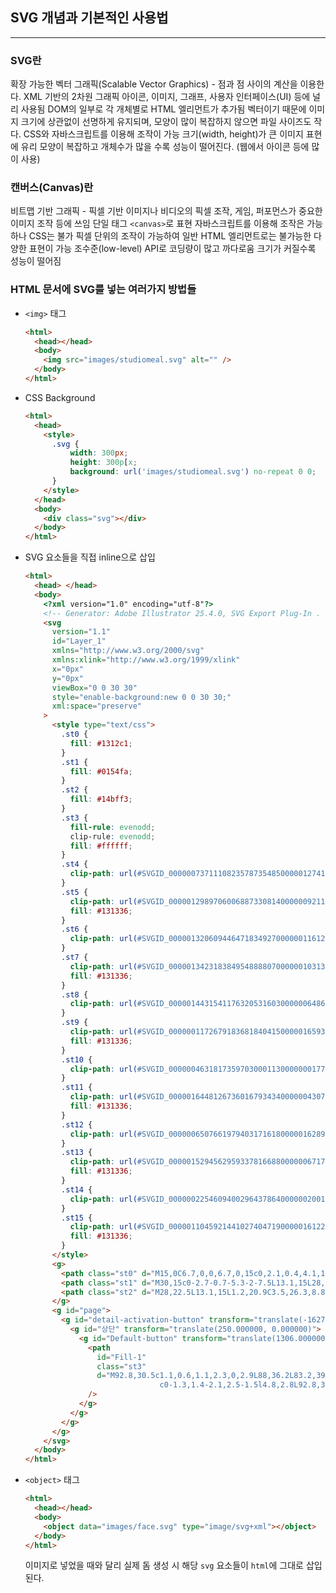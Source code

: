﻿## SVG 개념과 기본적인 사용법

---

### SVG란

확장 가능한 벡터 그래픽(Scalable Vector Graphics) - 점과 점 사이의 계산을 이용한다.
XML 기반의 2차원 그래픽
아이콘, 이미지, 그래프, 사용자 인터페이스(UI) 등에 널리 사용됨
DOM의 일부로 각 개체별로 HTML 엘리먼트가 추가됨
벡터이기 때문에 이미지 크기에 상관없이 선명하게 유지되며, 모양이 많이 복잡하지 않으면 파일 사이즈도 작다.
CSS와 자바스크립트를 이용해 조작이 가능
크기(width, height)가 큰 이미지 표현에 유리
모양이 복잡하고 개체수가 많을 수록 성능이 떨어진다. (웹에서 아이콘 등에 많이 사용)

### 캔버스(Canvas)란

비트맵 기반 그래픽 - 픽셀 기반
이미지나 비디오의 픽셀 조작, 게임, 퍼포먼스가 중요한 이미지 조작 등에 쓰임
단일 태그 `<canvas>`로 표현
자바스크립트를 이용해 조작은 가능하나 CSS는 불가
픽셀 단위의 조작이 가능하여 일반 HTML 엘리먼트로는 불가능한 다양한 표현이 가능
조수준(low-level) API로 코딩량이 많고 까다로움
크기가 커질수록 성능이 떨어짐

### HTML 문서에 SVG를 넣는 여러가지 방법들

- `<img>` 태그
  ```html
  <html>
    <head></head>
    <body>
      <img src="images/studiomeal.svg" alt="" />
    </body>
  </html>
  ```
- CSS Background
  ```html
  <html>
    <head>
      <style>
        .svg {
        	width: 300px;
        	height: 300p[x;
        	background: url('images/studiomeal.svg') no-repeat 0 0;
        }
      </style>
    </head>
    <body>
      <div class="svg"></div>
    </body>
  </html>
  ```
- SVG 요소들을 직접 inline으로 삽입
  ```html
  <html>
    <head> </head>
    <body>
      <?xml version="1.0" encoding="utf-8"?>
      <!-- Generator: Adobe Illustrator 25.4.0, SVG Export Plug-In . SVG Version: 6.00 Build 0)  -->
      <svg
        version="1.1"
        id="Layer_1"
        xmlns="http://www.w3.org/2000/svg"
        xmlns:xlink="http://www.w3.org/1999/xlink"
        x="0px"
        y="0px"
        viewBox="0 0 30 30"
        style="enable-background:new 0 0 30 30;"
        xml:space="preserve"
      >
        <style type="text/css">
          .st0 {
            fill: #1312c1;
          }
          .st1 {
            fill: #0154fa;
          }
          .st2 {
            fill: #14bff3;
          }
          .st3 {
            fill-rule: evenodd;
            clip-rule: evenodd;
            fill: #ffffff;
          }
          .st4 {
            clip-path: url(#SVGID_00000073711108235787354850000012741412802206222211_);
          }
          .st5 {
            clip-path: url(#SVGID_00000129897060068873308140000009211469482576468654_);
            fill: #131336;
          }
          .st6 {
            clip-path: url(#SVGID_00000132060944647183492700000011612699060816431803_);
          }
          .st7 {
            clip-path: url(#SVGID_00000134231838495488880700000010313422575546805939_);
            fill: #131336;
          }
          .st8 {
            clip-path: url(#SVGID_00000144315411763205316030000006486093183677511340_);
          }
          .st9 {
            clip-path: url(#SVGID_00000011726791836818404150000016593319191945246869_);
            fill: #131336;
          }
          .st10 {
            clip-path: url(#SVGID_00000046318173597030001130000000177777597488076203_);
          }
          .st11 {
            clip-path: url(#SVGID_00000164481267360167934340000004307499473432645550_);
            fill: #131336;
          }
          .st12 {
            clip-path: url(#SVGID_00000065076619794031716180000016289340212593702810_);
          }
          .st13 {
            clip-path: url(#SVGID_00000152945629593378166880000006717472535433071234_);
            fill: #131336;
          }
          .st14 {
            clip-path: url(#SVGID_00000022546094002964378640000002001954288482484919_);
          }
          .st15 {
            clip-path: url(#SVGID_00000110459214410274047190000016122648009429263757_);
            fill: #131336;
          }
        </style>
        <g>
          <path class="st0" d="M15,0C6.7,0,0,6.7,0,15c0,2.1,0.4,4.1,1.2,5.9L28,7.5C25.4,3,20.6,0,15,0z" />
          <path class="st1" d="M30,15c0-2.7-0.7-5.3-2-7.5L13.1,15L28,22.5C29.3,20.3,30,17.7,30,15z" />
          <path class="st2" d="M28,22.5L13.1,15L1.2,20.9C3.5,26.3,8.8,30,15,30C20.6,30,25.4,27,28,22.5z" />
        </g>
        <g id="page">
          <g id="detail-activation-button" transform="translate(-1627.000000, -299.000000)">
            <g id="상단" transform="translate(250.000000, 0.000000)">
              <g id="Default-button" transform="translate(1306.000000, 282.000000)">
                <path
                  id="Fill-1"
                  class="st3"
                  d="M92.8,30.5c1.1,0.6,1.1,2.3,0,2.9L88,36.2L83.2,39c-1.1,0.6-2.5-0.2-2.5-1.5V32v-5.6
  								c0-1.3,1.4-2.1,2.5-1.5l4.8,2.8L92.8,30.5z"
                />
              </g>
            </g>
          </g>
        </g>
      </svg>
    </body>
  </html>
  ```
- `<object>` 태그
  ```html
  <html>
    <head></head>
    <body>
      <object data="images/face.svg" type="image/svg+xml"></object>
    </body>
  </html>
  ```
  이미지로 넣었을 때와 달리 실제 돔 생성 시 해당 `svg` 요소들이 `html`에 그대로 삽입된다.
